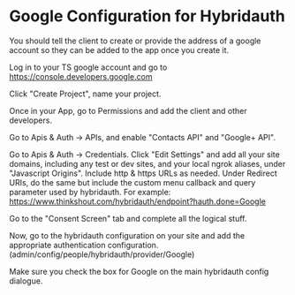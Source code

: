 Google Configuration for Hybridauth
=======

You should tell the client to create or provide the address of a google account so they can be added to the app once you create it.

Log in to your TS google account and go to https://console.developers.google.com

Click "Create Project", name your project.

Once in your App, go to Permissions and add the client and other developers.

Go to Apis & Auth -> APIs, and enable "Contacts API" and "Google+ API".

Go to Apis & Auth -> Credentials. Click "Edit Settings" and add all your site domains, including any test or dev sites, and your local ngrok aliases, under "Javascript Origins". Include http & https URLs as needed. Under Redirect URIs, do the same but include the custom menu callback and query parameter used by hybridauth. For example:
https://www.thinkshout.com/hybridauth/endpoint?hauth.done=Google

Go to the "Consent Screen" tab and complete all the logical stuff.

Now, go to the hybridauth configuration on your site and add the appropriate authentication configuration. (admin/config/people/hybridauth/provider/Google)

Make sure you check the box for Google on the main hybridauth config dialogue.
